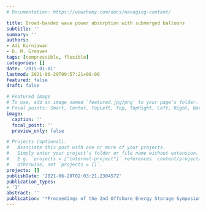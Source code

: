 ```yaml
---
# Documentation: https://wowchemy.com/docs/managing-content/

title: Broad-banded wave power absorption with submerged balloons
subtitle: ''
summary: ''
authors:
- Adi Kurniawan
- D. M. Greaves
tags: [compressible, flexible]
categories: []
date: '2015-01-01'
lastmod: 2021-06-29T09:57:21+08:00
featured: false
draft: false

# Featured image
# To use, add an image named `featured.jpg/png` to your page's folder.
# Focal points: Smart, Center, TopLeft, Top, TopRight, Left, Right, BottomLeft, Bottom, BottomRight.
image:
  caption: ''
  focal_point: ''
  preview_only: false

# Projects (optional).
#   Associate this post with one or more of your projects.
#   Simply enter your project's folder or file name without extension.
#   E.g. `projects = ["internal-project"]` references `content/project/deep-learning/index.md`.
#   Otherwise, set `projects = []`.
projects: []
publishDate: '2021-06-29T02:03:21.230457Z'
publication_types:
- '1'
abstract: ''
publication: '*Proceedings of the 2nd Offshore Energy Storage Symposium*'
---
```

